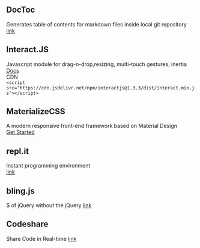 ## DocToc
Generates table of contents for markdown files inside local git repository
[link](https://github.com/thlorenz/doctoc)



## Interact.JS
Javascript module for drag-n-drop,resizing, multi-touch gestures, inertia    
[Docs](http://interactjs.io/docs/)   
CDN   
```<script src="https://cdn.jsdelivr.net/npm/interactjs@1.3.3/dist/interact.min.js"></script>```

## MaterializeCSS   
A modern responsive front-end framework based on Material Design   
[Get Started](http://archives.materializecss.com/0.100.2/getting-started.html)   

## repl.it   
Instant programming environment   
[link](https://repl.it/)   

## bling.js
$ of jQuery without the jQuery
[link](https://gist.github.com/marcelosomers/d1fcba022e344fbb3634)   

## Codeshare
Share Code in Real-time
[link](https://codeshare.io/)
